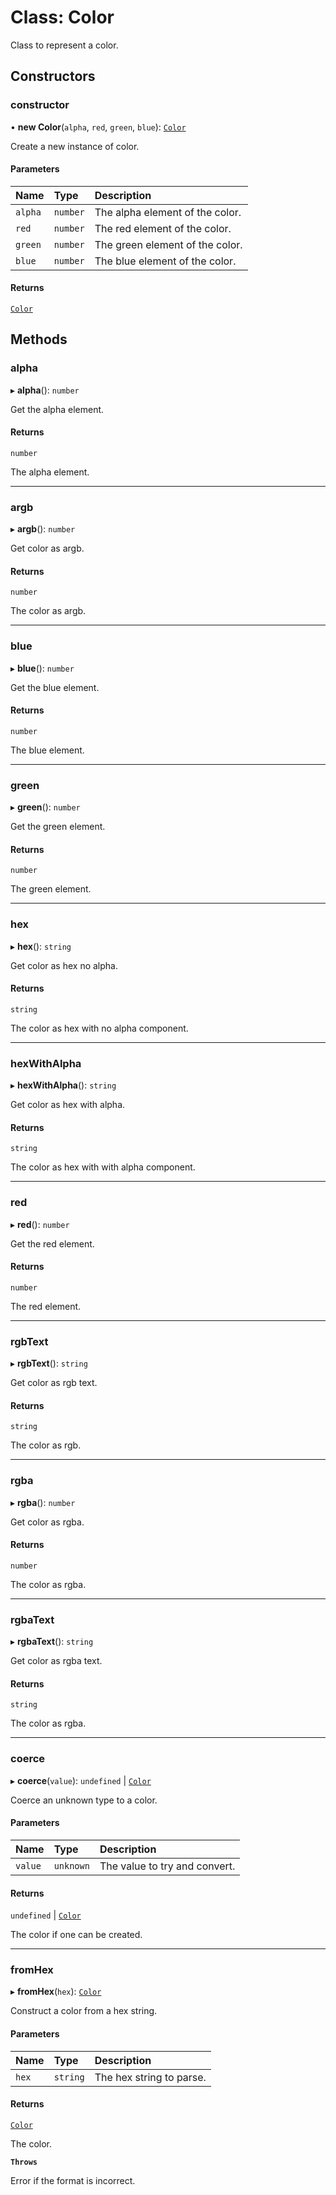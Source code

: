 # Class: Color

Class to represent a color.

## Constructors

### constructor

• **new Color**(`alpha`, `red`, `green`, `blue`): [`Color`](Color.md)

Create a new instance of color.

#### Parameters

| Name | Type | Description |
| :------ | :------ | :------ |
| `alpha` | `number` | The alpha element of the color. |
| `red` | `number` | The red element of the color. |
| `green` | `number` | The green element of the color. |
| `blue` | `number` | The blue element of the color. |

#### Returns

[`Color`](Color.md)

## Methods

### alpha

▸ **alpha**(): `number`

Get the alpha element.

#### Returns

`number`

The alpha element.

___

### argb

▸ **argb**(): `number`

Get color as argb.

#### Returns

`number`

The color as argb.

___

### blue

▸ **blue**(): `number`

Get the blue element.

#### Returns

`number`

The blue element.

___

### green

▸ **green**(): `number`

Get the green element.

#### Returns

`number`

The green element.

___

### hex

▸ **hex**(): `string`

Get color as hex no alpha.

#### Returns

`string`

The color as hex with no alpha component.

___

### hexWithAlpha

▸ **hexWithAlpha**(): `string`

Get color as hex with alpha.

#### Returns

`string`

The color as hex with with alpha component.

___

### red

▸ **red**(): `number`

Get the red element.

#### Returns

`number`

The red element.

___

### rgbText

▸ **rgbText**(): `string`

Get color as rgb text.

#### Returns

`string`

The color as rgb.

___

### rgba

▸ **rgba**(): `number`

Get color as rgba.

#### Returns

`number`

The color as rgba.

___

### rgbaText

▸ **rgbaText**(): `string`

Get color as rgba text.

#### Returns

`string`

The color as rgba.

___

### coerce

▸ **coerce**(`value`): `undefined` \| [`Color`](Color.md)

Coerce an unknown type to a color.

#### Parameters

| Name | Type | Description |
| :------ | :------ | :------ |
| `value` | `unknown` | The value to try and convert. |

#### Returns

`undefined` \| [`Color`](Color.md)

The color if one can be created.

___

### fromHex

▸ **fromHex**(`hex`): [`Color`](Color.md)

Construct a color from a hex string.

#### Parameters

| Name | Type | Description |
| :------ | :------ | :------ |
| `hex` | `string` | The hex string to parse. |

#### Returns

[`Color`](Color.md)

The color.

**`Throws`**

Error if the format is incorrect.
